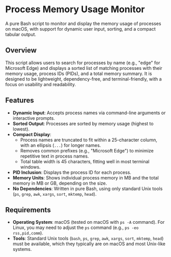 # Process Memory Usage Monitor

A pure Bash script to monitor and display the memory usage of processes on macOS, with support for dynamic user input, sorting, and a compact tabular output.

## Overview

This script allows users to search for processes by name (e.g., "edge" for Microsoft Edge) and displays a sorted list of matching processes with their memory usage, process IDs (PIDs), and a total memory summary. It is designed to be lightweight, dependency-free, and terminal-friendly, with a focus on usability and readability.

## Features

- **Dynamic Input**: Accepts process names via command-line arguments or interactive prompts.
- **Sorted Output**: Processes are sorted by memory usage (highest to lowest).
- **Compact Display**: 
  - Process names are truncated to fit within a 25-character column, with an ellipsis (`...`) for longer names.
  - Removes common prefixes (e.g., "Microsoft Edge") to minimize repetitive text in process names.
  - Total table width is 45 characters, fitting well in most terminal windows.
- **PID Inclusion**: Displays the process ID for each process.
- **Memory Units**: Shows individual process memory in MB and the total memory in MB or GB, depending on the size.
- **No Dependencies**: Written in pure Bash, using only standard Unix tools (`ps`, `grep`, `awk`, `xargs`, `sort`, `mktemp`, `head`).

## Requirements

- **Operating System**: macOS (tested on macOS with `ps -A` command). For Linux, you may need to adjust the `ps` command (e.g., `ps -eo rss,pid,comm`).
- **Tools**: Standard Unix tools (`bash`, `ps`, `grep`, `awk`, `xargs`, `sort`, `mktemp`, `head`) must be available, which they typically are on macOS and most Unix-like systems.
